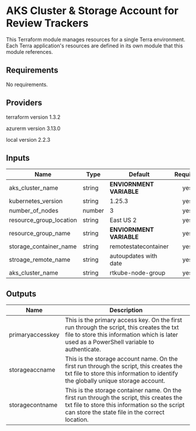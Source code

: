 # AKS Cluster & Storage Account for Review Trackers
This Terraform module manages resources for a single Terra environment.
Each Terra application's resources are defined in its own module that this module references.

## Requirements

No requirements.

## Providers

terraform version 1.3.2

azurerm version 3.13.0

local version 2.2.3

## Inputs

| Name | Type | Default | Required |
|------|-------------|------|:--------:|
| aks_cluster_name | string | **ENVIORNMENT VARIABLE** | yes |
| kubernetes_version | string | 1.25.3 | yes | 
| number_of_nodes | number | 3 | yes | 
| resource_group_location | string | East US 2 | yes |
| resource_group_name | string | **ENVIORNMENT VARIABLE** | yes | 
| storage_container_name | string | remotestatecontainer | yes | 
| stroage_remote_name | string | autoupdates with date  | yes | 
| aks_cluster_name | string | rtkube-node-group  | yes | 

## Outputs 

| Name | Description |
|------|-------------|
| primaryaccesskey | This is the primary access key. On the first run through the script, this creates the txt file to store this information which is later used as a PowerShell variable to authenticate. | 
| storageaccname | This is the storage account name. On the first run through the script, this creates the txt file to store this information to identify the globally unique storage account. |
| storagecontname | This is the storage container name. On the first run through the script, this creates the txt file to store this information so the script can store the state file in the correct location. |
